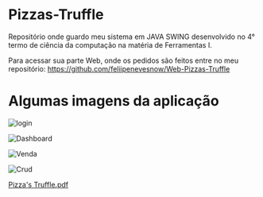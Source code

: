 # Pizzas-Truffle
Repositório onde guardo meu sistema em JAVA SWING desenvolvido no 4° termo de ciência da computação na matéria de Ferramentas I.

Para acessar sua parte Web, onde os pedidos são feitos entre no meu repositório: https://github.com/feliipenevesnow/Web-Pizzas-Truffle

# Algumas imagens da aplicação

![login](https://user-images.githubusercontent.com/65624371/224577588-834c9ae1-b634-40a6-b586-f95d03d2d01c.png)

![Dashboard](https://user-images.githubusercontent.com/65624371/224577591-aa86fa06-378c-41d2-9073-0996e4cc1d91.png)

![Venda](https://user-images.githubusercontent.com/65624371/224577595-94264b77-8929-4f54-8492-45149e1bcda5.png)

![Crud](https://user-images.githubusercontent.com/65624371/224577601-389be05b-6478-4434-a81f-82a7ab5c2e92.png)

[Pizza's Truffle.pdf](https://github.com/feliipenevesnow/Pizzas-Truffle/files/12395377/Pizza.s.Truffle.pdf)
